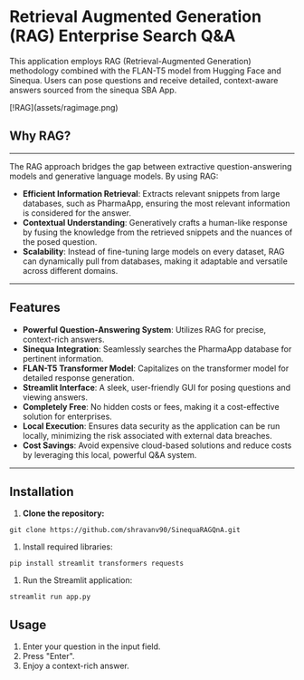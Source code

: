 # **Retrieval Augmented Generation (RAG) Enterprise Search Q&A**

This application employs RAG (Retrieval-Augmented Generation) methodology combined with the FLAN-T5 model from Hugging Face and Sinequa. Users can pose questions and receive detailed, context-aware answers sourced from the sinequa SBA App.

\[!RAG\](assets/ragimage.png)

## **Why RAG?**

---

The RAG approach bridges the gap between extractive question-answering models and generative language models. By using RAG:

- **Efficient Information Retrieval**: Extracts relevant snippets from large databases, such as PharmaApp, ensuring the most relevant information is considered for the answer.
- **Contextual Understanding**: Generatively crafts a human-like response by fusing the knowledge from the retrieved snippets and the nuances of the posed question.
- **Scalability**: Instead of fine-tuning large models on every dataset, RAG can dynamically pull from databases, making it adaptable and versatile across different domains.

---

## **Features**

- **Powerful Question-Answering System**: Utilizes RAG for precise, context-rich answers.
- **Sinequa Integration**: Seamlessly searches the PharmaApp database for pertinent information.
- **FLAN-T5 Transformer Model**: Capitalizes on the transformer model for detailed response generation.
- **Streamlit Interface**: A sleek, user-friendly GUI for posing questions and viewing answers.
- **Completely Free**: No hidden costs or fees, making it a cost-effective solution for enterprises.
- **Local Execution**: Ensures data security as the application can be run locally, minimizing the risk associated with external data breaches.
- **Cost Savings**: Avoid expensive cloud-based solutions and reduce costs by leveraging this local, powerful Q&A system.

---

## **Installation**

1.  **Clone the repository:**

```
git clone https://github.com/shravanv90/SinequaRAGQnA.git
```

1.  Install required libraries:

```
pip install streamlit transformers requests
```

1.  Run the Streamlit application:

```
streamlit run app.py
```

## **Usage**

1.  Enter your question in the input field.
2.  Press "Enter".
3.  Enjoy a context-rich answer.
